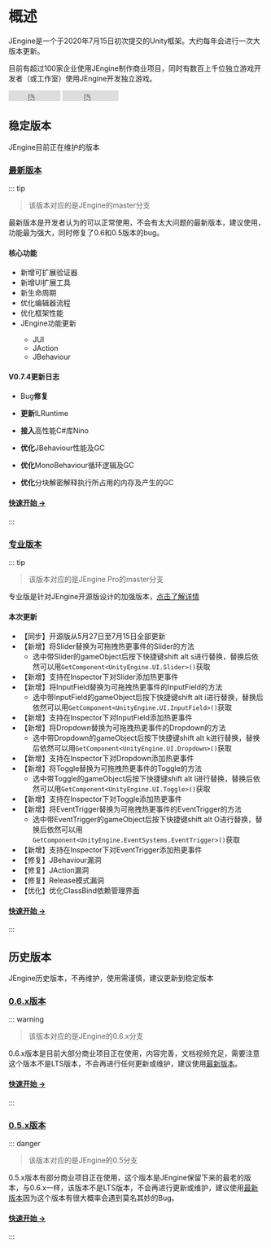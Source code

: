 # 概述

JEngine是一个于2020年7月15日初次提交的Unity框架。大约每年会进行一次大版本更新。

目前有超过100家企业使用JEngine制作商业项目，同时有数百上千位独立游戏开发者（或工作室）使用JEngine开发独立游戏。

<ul style="list-style:none;padding:0">
  <li style="display:inline-block">
    <iframe src="https://ghbtns.com/github-btn.html?user=JasonXuDeveloper&amp;repo=JEngine&amp;type=star&amp;count=true" frameborder="0" scrolling="0" width="102px" height="21px"></iframe>
  </li>
  <li style="display:inline-block">
    <iframe src="https://ghbtns.com/github-btn.html?user=JasonXuDeveloper&amp;repo=JEngine&amp;type=fork&amp;count=true" frameborder="0" scrolling="0" width="110px" height="21px"></iframe>
  </li>
</ul>


## 稳定版本

JEngine目前正在维护的版本



### [最新版本](/zh/documents/0.7/) <Badge type="tip" text="v0.7.x" vertical="middle" />

::: tip 

> 该版本对应的是JEngine的master分支

最新版本是开发者认为的可以正常使用，不会有太大问题的最新版本，建议使用，功能最为强大，同时修复了0.6和0.5版本的bug。

#### 核心功能

- 新增可扩展验证器 <Badge type="tip" text="新功能" vertical="middle" />
- 新增UI扩展工具 <Badge type="tip" text="新功能" vertical="middle" />
- 新生命周期 <Badge type="tip" text="新功能" vertical="middle" />
- 优化编辑器流程  <Badge type="warning" text="优化功能" vertical="middle" />
- 优化框架性能  <Badge type="warning" text="优化功能" vertical="middle" />
- JEngine功能更新  <Badge type="warning" text="优化功能" vertical="middle" />
  -  JUI
  -  JAction
  -  JBehaviour

#### V0.7.4更新日志

- Bug**修复**
- **更新**ILRuntime

- **接入**高性能C#库Nino

- **优化**JBehaviour性能及GC

- **优化**MonoBehaviour循环逻辑及GC

- **优化**分块解密解释执行所占用的内存及产生的GC

#### [快速开始 →](/zh/documents/0.7/)

:::



### [专业版本](/zh/documents/pro/) <Badge type="tip" text="PRO v1.4" vertical="middle" />

::: tip 

> 该版本对应的是JEngine Pro的master分支

专业版是针对JEngine开源版设计的加强版本，[点击了解详情](/zh/pro/)

#### 本次更新

- 【同步】开源版从5月27日至7月15日全部更新
- 【新增】将Slider替换为可拖拽热更事件的Slider的方法
  - 选中带Slider的gameObject后按下快捷键shift alt s进行替换，替换后依然可以用```GetComponent<UnityEngine.UI.Slider>()```获取
- 【新增】支持在Inspector下对Slider添加热更事件
- 【新增】将InputField替换为可拖拽热更事件的InputField的方法
  - 选中带InputField的gameObject后按下快捷键shift alt i进行替换，替换后依然可以用```GetComponent<UnityEngine.UI.InputField>()```获取
- 【新增】支持在Inspector下对InputField添加热更事件
- 【新增】将Dropdown替换为可拖拽热更事件的Dropdown的方法
  - 选中带Dropdown的gameObject后按下快捷键shift alt k进行替换，替换后依然可以用```GetComponent<UnityEngine.UI.Dropdown>()```获取
- 【新增】支持在Inspector下对Dropdown添加热更事件
- 【新增】将Toggle替换为可拖拽热更事件的Toggle的方法
  - 选中带Toggle的gameObject后按下快捷键shift alt l进行替换，替换后依然可以用```GetComponent<UnityEngine.UI.Toggle>()```获取
- 【新增】支持在Inspector下对Toggle添加热更事件
- 【新增】将EventTrigger替换为可拖拽热更事件的EventTrigger的方法
  - 选中带EventTrigger的gameObject后按下快捷键shift alt O进行替换，替换后依然可以用```GetComponent<UnityEngine.EventSystems.EventTrigger>()```获取
- 【新增】支持在Inspector下对EventTrigger添加热更事件
- 【修复】JBehaviour漏洞
- 【修复】JAction漏洞
- 【修复】Release模式漏洞
- 【优化】优化ClassBind依赖管理界面

#### [快速开始 →](/zh/documents/pro/)

:::



## 历史版本

JEngine历史版本，不再维护，使用需谨慎，建议更新到稳定版本



### [0.6.x版本](/zh/documents/0.6/) <Badge type="warning" text="v0.6.x" vertical="middle" />
::: warning
> 该版本对应的是JEngine的0.6.x分支

0.6.x版本是目前大部分商业项目正在使用，内容完善，文档视频充足，需要注意这个版本不是LTS版本，不会再进行任何更新或维护，建议使用[最新版本](#最新版本)。

#### [快速开始 →](/zh/documents/0.6/)

:::

### [0.5.x版本](/zh/documents/0.5/) <Badge type="danger" text="v0.5.x" vertical="middle" />
::: danger
> 该版本对应的是JEngine的0.5分支

0.5.x版本有部分商业项目正在使用，这个版本是JEngine保留下来的最老的版本，与0.6.x一样，该版本不是LTS版本，不会再进行更新或维护，建议使用[最新版本](#最新版本)因为这个版本有很大概率会遇到莫名其妙的Bug。

#### [快速开始 →](/documents/0.5/)

:::